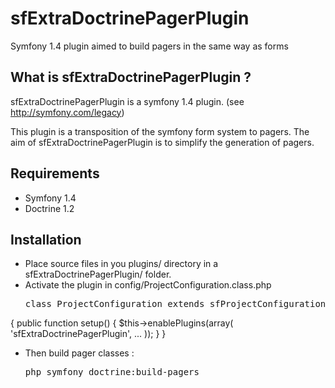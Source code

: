 sfExtraDoctrinePagerPlugin
======

Symfony 1.4 plugin aimed to build pagers in the same way as forms

What is sfExtraDoctrinePagerPlugin ?
------------------------------------

sfExtraDoctrinePagerPlugin is a symfony 1.4 plugin. (see http://symfony.com/legacy)

This plugin is a transposition of the symfony form system to pagers. The aim of sfExtraDoctrinePagerPlugin is
to simplify the generation of pagers.

Requirements
------------

 * Symfony 1.4
 * Doctrine 1.2

Installation
------------

 * Place source files in you plugins/ directory in a sfExtraDoctrinePagerPlugin/ folder.
 * Activate the plugin in config/ProjectConfiguration.class.php
   <pre>class ProjectConfiguration extends sfProjectConfiguration
{
  public function setup()
  {
    $this->enablePlugins(array(
      'sfExtraDoctrinePagerPlugin', 
		...
		));
		}
}</pre>
 * Then build pager classes :
	<pre>php symfony doctrine:build-pagers</pre>